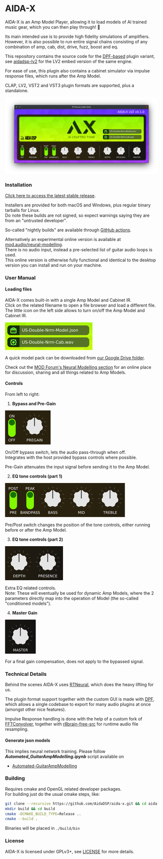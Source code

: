 # AIDA-X

AIDA-X is an Amp Model Player, allowing it to load models of AI trained music gear, which you can then play through! 🎸

Its main intended use is to provide high fidelity simulations of amplifiers.  
However, it is also possible to run entire signal chains consisting of any combination of amp, cab, dist, drive, fuzz, boost and eq.

This repository contains the source code for the [DPF-based](https://github.com/DISTRHO/DPF) plugin variant, see [aidadsp-lv2](https://github.com/AidaDSP/aidadsp-lv2) for the LV2 embed version of the same engine.

For ease of use, this plugin also contains a cabinet simulator via impulse response files, which runs after the Amp Model.

CLAP, LV2, VST2 and VST3 plugin formats are supported, plus a standalone.

![screenshot](docs/Screenshot.png "Screenshot")

### Installation ###

[Click here to access the latest stable release](https://github.com/AidaDSP/aida-x/releases/latest).

Installers are provided for both macOS and Windows, plus regular binary tarballs for Linux.  
Do note these builds are not signed, so expect warnings saying they are from an "untrusted developer".

So-called "nightly builds" are available through [GitHub actions](https://github.com/AidaDSP/aida-x/actions/workflows/build.yml).

Alternatively an experimental online version is available at [mod.audio/neural-modelling](https://mod.audio/neural-modelling/).  
There is no audio input, instead a pre-selected list of guitar audio loops is used.  
This online version is otherwise fully functional and identical to the desktop version you can install and run on your machine.

### User Manual ###

#### Loading files ####

AIDA-X comes built-in with a single Amp Model and Cabinet IR.  
Click on the related filename to open a file browser and load a different file.  
The little icon on the left side allows to turn on/off the Amp Model and Cabinet IR.

<img height="91" alt="image" src="https://raw.githubusercontent.com/AidaDSP/aida-x/main/docs/Screenshot-files.png">

A quick model pack can be downloaded from [our Google Drive folder](https://drive.google.com/drive/folders/18MwNhuo9fjK8hlne6SAdhpGtL4bWsVz-).

Check out the [MOD Forum's Neural Modelling section](https://forum.mod.audio/c/neural/62) for an online place for discussion, sharing and all things related to Amp Models.

#### Controls ####

From left to right:

1. **Bypass and Pre-Gain**

<img height="112" alt="image" src="https://raw.githubusercontent.com/AidaDSP/aida-x/main/docs/Screenshot-params-1.png">

On/Off bypass switch, lets the audio pass-through when off.  
Integrates with the host provided bypass controls where possible.

Pre-Gain attenuates the input signal before sending it to the Amp Model.

2. **EQ tone controls (part 1)**

<img height="112" alt="image" src="https://raw.githubusercontent.com/AidaDSP/aida-x/main/docs/Screenshot-params-2.png">

Pre/Post switch changes the position of the tone controls, either running before or after the Amp Model.

3. **EQ tone controls (part 2)**

<img height="112" alt="image" src="https://raw.githubusercontent.com/AidaDSP/aida-x/main/docs/Screenshot-params-3.png">

Extra EQ related controls.  
Note: These will eventually be used for dynamic Amp Models, where the 2 parameters directly map into the operation of Model (the so-called "conditioned models").  

4. **Master Gain**

<img height="112" alt="image" src="https://raw.githubusercontent.com/AidaDSP/aida-x/main/docs/Screenshot-params-4.png">

For a final gain compensation, does not apply to the bypassed signal.

### Technical Details ###

Behind the scenes AIDA-X uses [RTNeural](https://github.com/jatinchowdhury18/RTNeural), which does the heavy lifting for us.

The plugin format support together with the custom GUI is made with [DPF](https://github.com/DISTRHO/DPF), which allows a single codebase to export for many audio plugins at once (amongst other nice features).

Impulse Response handling is done with the help of a custom fork of [FFTConvolver](https://github.com/falkTX/FFTConvolver.git), together with [r8brain-free-src](https://github.com/avaneev/r8brain-free-src.git) for runtime audio file resampling.

#### Generate json models ####

This implies neural network training. Please follow __*Automated_GuitarAmpModelling.ipynb*__ script available on

- [Automated-GuitarAmpModelling](https://github.com/MaxPayne86/Automated-GuitarAmpModelling/tree/aidadsp_devel)

### Building ###

Requires cmake and OpenGL related developer packages.  
For building just do the usual cmake steps, like:

```sh
git clone --recursive https://github.com/AidaDSP/aida-x.git && cd aida-x
mkdir build && cd build
cmake -DCMAKE_BUILD_TYPE=Release ..
cmake --build .
```

Binaries will be placed in `./build/bin`

### License ###

AIDA-X is licensed under GPLv3+, see [LICENSE](LICENSE) for more details.
